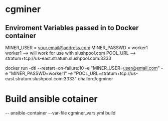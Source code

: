 # cgminer

## Enviroment Variables passed in to Docker container

MINER_USER = <your.email@address.com>
MINER_PASSWD = worker1
worker1 --> will work for use with slushpool.com
POOL_URL --> stratum+tcp://us-east.stratum.slushpool.com:3333

docker run -dti --restart=on-failure:10 -e "MINER_USER=user@email.com" -e "MINER_PASSWD=worker1" -e "POOL_URL=stratum+tcp://us-east.stratum.slushpool.com:3333" ohallord/cgminer

# Build ansible cotainer
-- ansible-container --var-file cgminer_vars.yml build
